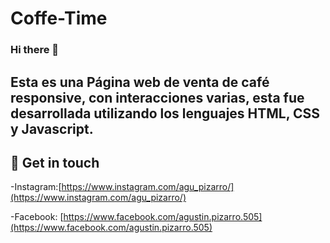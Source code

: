 # Coffe-Time

### Hi there 👋
Esta es una Página web de venta de café responsive, con interacciones varias, esta fue desarrollada utilizando los lenguajes HTML, CSS y Javascript.
-------------------------------------------------------------------------------------------------------------------------------------------------------------------------
## 📲 Get in touch

-Instagram:[https://www.instagram.com/agu_pizarro/](https://www.instagram.com/agu_pizarro/)

-Facebook: [https://www.facebook.com/agustin.pizarro.505](https://www.facebook.com/agustin.pizarro.505)


